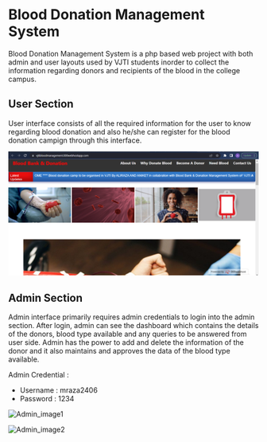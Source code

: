 # Blood Donation Management System

Blood Donation Management System is a php based web project with both admin and user layouts used by VJTI students inorder to collect the information regarding donors and recipients of the blood in the college campus.

## User Section

User interface consists of all the required information for the user to know regarding blood donation and also he/she can register for the blood donation campign through this interface.

![User_image](image/User_img.png)

## Admin Section

Admin interface primarily requires admin credentials to login into the admin section. After login, admin can see the dashboard which contains the details of the donors, blood type available and any queries to be answered from user side. Admin has the power to add and delete the information of the donor and it also maintains and approves the data of the blood type available.

Admin Credential :

- Username : mraza2406
- Password : 1234

![Admin_image1](admin_image/Admin_img1)

![Admin_image2](admin_image/Admin_img2)
